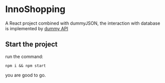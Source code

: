 # InnoShopping
A React project combined with dummyJSON, 
the interaction with database is implemented by 
[dummy API](https://dummyjson.com/docs)

## Start the project
run the command:

`npm i && npm start`

you are good to go.
